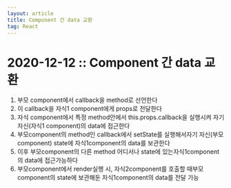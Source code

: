```yaml
---
layout: article
title: Component 간 data 교환
tag: React
---
```


# 2020-12-12 :: Component 간 data 교환

1. 부모 component에서 callback을 method로 선언한다
2. 이 callback을 자식1 component에게 props로 전달한다
3. 자식 component에서 특정 method안에서 this.props.callback을 실행시켜 자기 자신(자식1 component)의 data에 접근한다
4. 부모component의 method인 callback에서 setState를 실행해서자기 자신(부모component) state에 자식1component의 data를 보관한다
5. 이후 부모component의 다른 method 어디서나 state에 있는자식1component의 data에 접근가능하다
6. 부모component에서 render실행 시, 자식2component를 호출할 때부모component의 state에 보관해둔 자식1component의 data를 전달 가능
